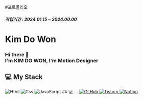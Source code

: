 #포트폴리오
##### 작업기간 : 2024.01.15 ~ 2024.00.00

# Kim Do Won
### Hi there 👋 </br> I'm KIM DO WON, I'm Motion Designer

## 💻 My Stack
<img alt="Html" src ="https://img.shields.io/badge/HTML5-E34F26.svg?&style=for-the-badge&logo=HTML5&logoColor=white"/> 
<img alt="Css" src ="https://img.shields.io/badge/CSS3-1572B6.svg?&style=for-the-badge&logo=CSS3&logoColor=white"/> 
<img alt="JavaScript" src ="https://img.shields.io/badge/JavaScriipt-F7DF1E.svg?&style=for-the-badge&logo=JavaScript&logoColor=black"/> 
## 💻 ...
<a href = "#">
    <img alt="GitHub" src ="https://img.shields.io/badge/GitHub-181717.svg?&style=for-the-badge&logo=GitHub&logoColor=white"/>
</a>
<a href = "https://for-it-study.tistory.com/">
    <img alt="Tistory" src ="https://img.shields.io/badge/Tistory-white.svg?&style=for-the-badge"/>
</a>
<a href = "https://guttural-eyebrow-89d.notion.site/78c2a1e3c5a24171af843e63e5407b33">
    <img alt="Notion" src ="https://img.shields.io/badge/Notion-000000.svg?&style=for-the-badge&logo=Notion&logoColor=white"/>
</a>

<!-- 아이콘 사이트 https://simpleicons.org/ -->
